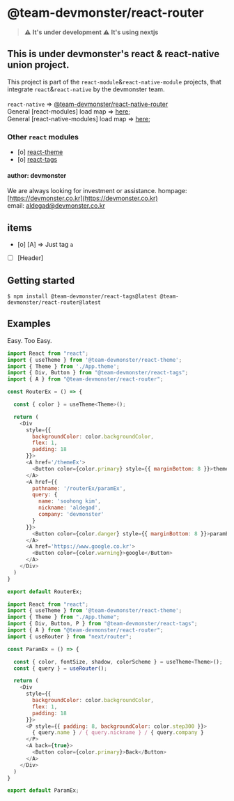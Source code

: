 # @team-devmonster/react-router

> :warning: **It's under development**
> :warning: **It's using nextjs**

## This is under devmonster's react & react-native union project.

This project is part of the `react-module`&`react-native-module` projects, that integrate `react`&`react-native` by the devmonster team.<br><br>
`react-native` => [@team-devmonster/react-native-router](https://www.npmjs.com/package/@team-devmonster/react-native-router)<br>
General [react-modules] load map => [here](https://github.com/team-devmonster/react-modules);<br>
General [react-native-modules] load map => [here](https://github.com/team-devmonster/react-native-modules);

### Other `react` modules

- [o] [react-theme](https://www.npmjs.com/package/@team-devmonster/react-theme)
- [o] [react-tags](https://www.npmjs.com/package/@team-devmonster/react-tags)

#### author: devmonster

We are always looking for investment or assistance.
hompage: [https://devmonster.co.kr](https://devmonster.co.kr)<br>
email: [aldegad@devmonster.co.kr](mailto:aldegad@devmonster.co.kr)

## items

- [o] [A] => Just tag `a`
- [ ] [Header]

## Getting started

`$ npm install @team-devmonster/react-tags@latest @team-devmonster/react-router@latest`


## Examples

Easy. Too Easy.

```javascript
import React from "react";
import { useTheme } from '@team-devmonster/react-theme';
import { Theme } from './App.theme';
import { Div, Button } from "@team-devmonster/react-tags";
import { A } from "@team-devmonster/react-router";

const RouterEx = () => {

  const { color } = useTheme<Theme>();

  return (
    <Div
      style={{
        backgroundColor: color.backgroundColor,
        flex: 1,
        padding: 18
      }}>
      <A href='/themeEx'>
        <Button color={color.primary} style={{ marginBottom: 8 }}>themeEx</Button>
      </A>
      <A href={{
        pathname: '/routerEx/paramEx',
        query: {
          name: 'soohong kim',
          nickname: 'aldegad',
          company: 'devmonster'
        }
      }}>
        <Button color={color.danger} style={{ marginBottom: 8 }}>paramEx</Button>
      </A>
      <A href='https://www.google.co.kr'>
        <Button color={color.warning}>google</Button>
      </A>
    </Div>
  )
}

export default RouterEx;
```

```javascript
import React from "react";
import { useTheme } from '@team-devmonster/react-theme';
import { Theme } from "./App.theme";
import { Div, Button, P } from "@team-devmonster/react-tags";
import { A } from "@team-devmonster/react-router";
import { useRouter } from "next/router";

const ParamEx = () => {

  const { color, fontSize, shadow, colorScheme } = useTheme<Theme>();
  const { query } = useRouter();

  return (
    <Div
      style={{
        backgroundColor: color.backgroundColor,
        flex: 1,
        padding: 18
      }}>
      <P style={{ padding: 8, backgroundColor: color.step300 }}>
        { query.name } / { query.nickname } / { query.company }
      </P>
      <A back={true}>
        <Button color={color.primary}>Back</Button>
      </A>
    </Div>
  )
}

export default ParamEx;
```